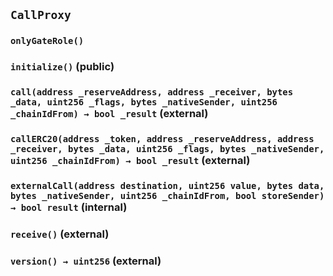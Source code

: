 ## `CallProxy`





### `onlyGateRole()`






### `initialize()` (public)





### `call(address _reserveAddress, address _receiver, bytes _data, uint256 _flags, bytes _nativeSender, uint256 _chainIdFrom) → bool _result` (external)





### `callERC20(address _token, address _reserveAddress, address _receiver, bytes _data, uint256 _flags, bytes _nativeSender, uint256 _chainIdFrom) → bool _result` (external)





### `externalCall(address destination, uint256 value, bytes data, bytes _nativeSender, uint256 _chainIdFrom, bool storeSender) → bool result` (internal)





### `receive()` (external)





### `version() → uint256` (external)









